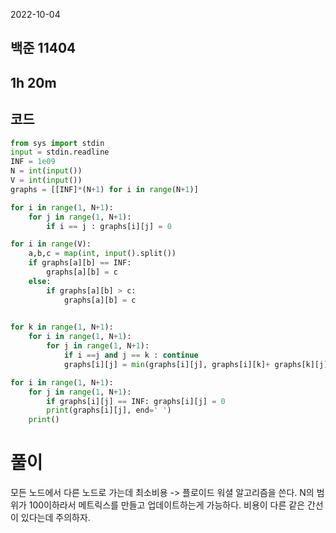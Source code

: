 2022-10-04

## 백준 11404

## 1h 20m

## 코드 
```python
from sys import stdin
input = stdin.readline
INF = 1e09
N = int(input())
V = int(input())
graphs = [[INF]*(N+1) for i in range(N+1)]

for i in range(1, N+1):
    for j in range(1, N+1):
        if i == j : graphs[i][j] = 0

for i in range(V):
    a,b,c = map(int, input().split())
    if graphs[a][b] == INF:
        graphs[a][b] = c
    else: 
        if graphs[a][b] > c:
            graphs[a][b] = c

    
for k in range(1, N+1):
    for i in range(1, N+1):
        for j in range(1, N+1):
            if i ==j and j == k : continue
            graphs[i][j] = min(graphs[i][j], graphs[i][k]+ graphs[k][j])

for i in range(1, N+1):
    for j in range(1, N+1):
        if graphs[i][j] == INF: graphs[i][j] = 0
        print(graphs[i][j], end=' ')
    print()
```

# 풀이

모든 노드에서 다른 노드로 가는데 최소비용 -> 플로이드 워셜 알고리즘을 쓴다. 
N의 범위가 100이하라서 메트릭스를 만들고 업데이트하는게 가능하다. 
비용이 다른 같은 간선이 있다는데 주의하자. 
